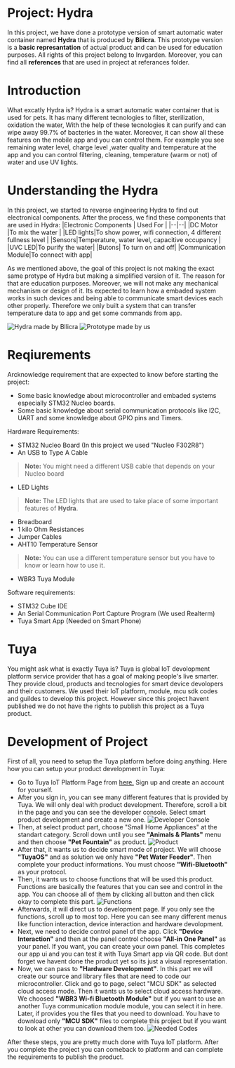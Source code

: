 # Project: Hydra 
In this project, we have done a prototype version of smart automatic water container named **Hydra** that is produced by **Bilicra**. This prototype version is a **basic represantation** of actual product and can be used for education purposes. All rights of this project belong to Invgarden. Moreover, you can find all **references** that are used in project at referances folder.

# Introduction
What excatly Hydra is? Hydra is a smart automatic water container that is used for pets.  It has many different tecnologies to filter, sterilization, oxidation the water,  With the help of these tecnologies it can purify and can wipe away 99.7% of bacteries in the water.  Moreover, it can show all these features on the mobile app and you can control them. For example you see remaining water level, charge level ,water quality and temperature at the app and you can control filtering, cleaning, temperature (warm or not) of water and use UV lights.    
# Understanding the Hydra
In this project, we started to reverse engineering Hydra to find out electronical components. After the process, we find these components that are used in Hydra: 
|Electronic Components  | Used For |
|--|--|
|DC Motor  |To mix the water  |
|LED lights|To show power, wifi connection, 4 different fullness level |
|Sensors|Temperature, water level, capacitive occupancy |
|UVC LED|To purify the water|
|Butons| To turn on and off|
|Communication Module|To connect with app|

As we mentioned above, the goal of this project is not making the exact same protype of Hydra but making a simplified version of it. The reason for that are education purposes. Moreover, we will not make any mechanical mechanism or design of it.  Its expected to learn how a embaded system works in such devices and being able to communicate smart devices each other properly. Therefore we only built a system that can transfer temperature data to app and get some commands from app.  

![Hydra made by Bllicra](https://photos.app.goo.gl/JGefE7xcDvm5nJMZ8) ![Prototype made by us](https://photos.app.goo.gl/fMEzrB1zA3G8A78v7)

# Reqiurements

Arcknowledge requirement that are expected to know before starting the project: 
- Some basic knowledge about microcontroller and embaded systems especially STM32 Nucleo boards.
- Some basic knowledge about serial communication protocols like I2C, UART and some knowledge about GPIO pins and Timers.

Hardware Requirements: 
- STM32 Nucleo Board (In this project we used "Nucleo F302R8")
- An USB to Type A Cable  
> **Note:** You might need a different USB cable that depends on your Nucleo board
-   LED Lights 
> **Note:**  The LED lights that are used to take place of some important features of **Hydra**. 
- Breadboard
- 1 kilo Ohm Resistances
- Jumper Cables
- AHT10 Temperature Sensor
>**Note:** You can use a different temperature sensor but you have to know or learn how to use it.
- WBR3 Tuya Module

Software requirements:
- STM32 Cube IDE
- An Serial Communication Port Capture Program (We used Realterm) 
- Tuya Smart App (Needed on Smart Phone)
# Tuya 
You might ask what is exactly Tuya is? Tuya is global IoT devolopment platform service provider that has a goal of making people's live smarter. They provide cloud, products and tecnologies for smart device devolopers and their customers. We used their IoT platform, module, mcu sdk codes and guildes to develop this project. However since this project havent published we do not have the rights to publish this project as a Tuya product. 

# Development of Project

First of all, you need to setup the Tuya platform before doing anything. Here how you can setup your product development in Tuya:
- Go to Tuya IoT Platform Page from [here.](https://auth.tuya.com/?from=https://iot.tuya.com/) Sign up and create an account for yourself. 
- After you sign in, you can see many different features that is provided by Tuya. We will only deal with product development. Therefore, scroll a bit in the page and you can see the developer console. Select smart product development and create a new one.
![Developer Console](https://photos.app.goo.gl/5gUNtXUGLK57TxEK8)
- Then, at select product part, choose "Small Home Appliances" at the standart category. Scroll down until you see **"Animals & Plants"**  menu and then choose **"Pet Fountain"** as product.
![Product](https://prnt.sc/S2y3UTnPErgR)
- After that, it wants us to decide smart mode of project. We will choose **"TuyaOS"** and as solution we only have **"Pet Water Feeder"**. Then complete your product informations. You must choose **"Wifi-Bluetooth"** as your protocol. 
-  Then, it wants us to choose functions that will be used this product. Functions are basically the features that you can see and control in the app. You can choose all of them by clicking all button and then click okay to complete this part.
![Functions](https://prnt.sc/4gn626EPeWNO)
- Afterwards, it will direct us to development page. If you only see the functions, scroll up to most top. Here you can see many different menus like function interaction, device interaction and hardware devolopment. 
- Next, we need to decide control panel of the app. Click **"Device Interaction"** and then at the panel control choose **"All-in One Panel"** as your panel. If you want, you can create your own panel. This completes our app ui and you can test it with Tuya Smart app via QR code. But dont forget we havent done the product yet so its just a visual representation.
- Now, we can pass to **"Hardware Development"**. In this part we will create our source and library files that are need to code our microcontroller. Click and go to page, select "MCU SDK" as  selected cloud access mode. Then it wants us to select cloud access hardware. We choosed **"WBR3 Wi-fi Bluetooth Module"** but if you want to use an another Tuya communication module module, you can select it in here.  Later, if provides you the files that you need to download. You have to download only **"MCU SDK"** files to complete this project but if you want to look at other you can download them too. 
![Needed Codes](https://photos.app.goo.gl/gknreDPt6EcK8WF66)

After these steps, you are pretty much done with Tuya IoT platform. After you complete the project you can comeback to platform and can complete the requirements to publish the product.

